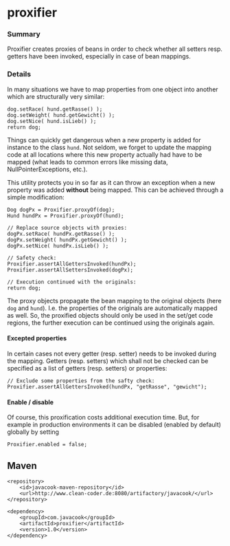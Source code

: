 # proxifier

### Summary
Proxifier creates proxies of beans in order to check whether all setters resp. getters have been invoked,
especially in case of bean mappings.

### Details
In many situations we have to map properties from one object into another which are structurally very similar:

    dog.setRace( hund.getRasse() );
    dog.setWeight( hund.getGewicht() );
    dog.setNice( hund.isLieb() );
    return dog;
    
Things can quickly get dangerous when a new property is added for instance to the class 
<code>hund</code>. Not seldom, we forget to update the mapping code at all locations 
where this new property actually had have to be mapped (what leads to common errors 
like missing data, NullPointerExceptions, etc.).

This utility protects you in so far as it can throw an exception when 
a new property was added **without** being mapped. This can be achieved 
through a simple modification:

    Dog dogPx = Proxifier.proxyOf(dog);
    Hund hundPx = Proxifier.proxyOf(hund);

    // Replace source objects with proxies:
    dogPx.setRace( hundPx.getRasse() );
    dogPx.setWeight( hundPx.getGewicht() );
    dogPx.setNice( hundPx.isLieb() );
    
    // Safety check:
    Proxifier.assertAllGettersInvoked(hundPx);
    Proxifier.assertAllSettersInvoked(dogPx);
    
    // Execution continued with the originals:
    return dog;
    
The proxy objects propagate the bean mapping to the original objects 
(here <code>dog</code> and <code>hund</code>). I.e. the properties of the 
originals are automatically mapped as well. So, the proxified objects 
should only be used in the set/get code regions, the further execution
can be continued using the originals again.

#### Excepted properties
In certain cases not every getter (resp. setter) needs to be invoked during the mapping.
Getters (resp. setters) which shall not be checked can be specified as a list of getters 
(resp. setters) or properties:
     
    // Exclude some properties from the safty check: 
    Proxifier.assertAllGettersInvoked(hundPx, "getRasse", "gewicht");

#### Enable / disable
Of course, this proxification costs additional execution time. But, for example in 
production environments it can be disabled (enabled by default) globally by setting

    Proxifier.enabled = false;
    
## Maven

    <repository>
        <id>javacook-maven-repository</id>
        <url>http://www.clean-coder.de:8080/artifactory/javacook/</url>
    </repository>

    <dependency> 
        <groupId>com.javacook</groupId>
        <artifactId>proxifier</artifactId>
        <version>1.0</version>
    </dependency>    